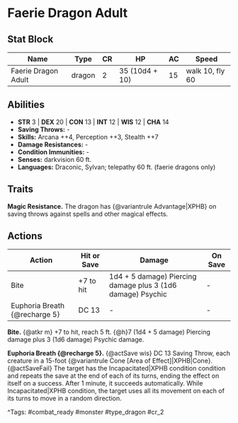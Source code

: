 # Faerie Dragon Adult

## Stat Block

| Name | Type | CR | HP | AC | Speed |
|------|------|----|----|----|-------|
| Faerie Dragon Adult | dragon | 2 | 35 (10d4 + 10) | 15 | walk 10, fly 60 |

## Abilities

- **STR** 3 | **DEX** 20 | **CON** 13 | **INT** 12 | **WIS** 12 | **CHA** 14
- **Saving Throws:** -  
- **Skills:** Arcana ++4, Perception ++3, Stealth ++7  
- **Damage Resistances:** -  
- **Condition Immunities:** -  
- **Senses:** darkvision 60 ft.  
- **Languages:** Draconic, Sylvan; telepathy 60 ft. (faerie dragons only)

## Traits

**Magic Resistance.** The dragon has {@variantrule Advantage|XPHB} on saving throws against spells and other magical effects.


## Actions

| Action | Hit or Save | Damage | On Save |
|--------|--------------|--------|----------|
| Bite | +7 to hit | 1d4 + 5 damage) Piercing damage plus 3 (1d6 damage) Psychic | - |
| Euphoria Breath {@recharge 5} | DC 13 | - | - |

**Bite.** {@atkr m} +7 to hit, reach 5 ft. {@h}7 (1d4 + 5 damage) Piercing damage plus 3 (1d6 damage) Psychic damage.

**Euphoria Breath {@recharge 5}.** {@actSave wis} DC 13 Saving Throw, each creature in a 15-foot {@variantrule Cone [Area of Effect]|XPHB|Cone}. {@actSaveFail} The target has the Incapacitated|XPHB condition condition and repeats the save at the end of each of its turns, ending the effect on itself on a success. After 1 minute, it succeeds automatically. While Incapacitated|XPHB condition, the target uses all its movement on each of its turns to move in a random direction.


^Tags: #combat_ready #monster #type_dragon #cr_2